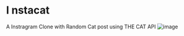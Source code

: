 # I n s t a c a t 
A Instragram Clone with Random Cat post using THE CAT API
![image](https://github.com/TWulfZ/Instacat/assets/113153057/8ec4b821-927c-441c-adb0-cc24eef87786)
